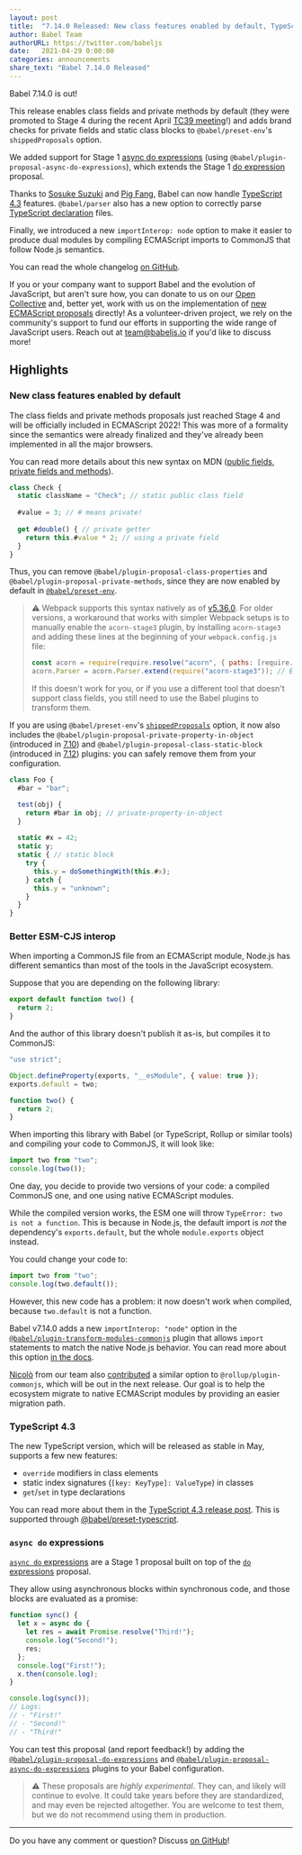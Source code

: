 ```yaml
---
layout: post
title:  "7.14.0 Released: New class features enabled by default, TypeScript 4.3, and better CommonJS interop"
author: Babel Team
authorURL: https://twitter.com/babeljs
date:   2021-04-29 0:00:00
categories: announcements
share_text: "Babel 7.14.0 Released"
---
```


Babel 7.14.0 is out!

This release enables class fields and private methods by default (they were promoted to Stage 4 during the recent April [TC39 meeting](https://github.com/tc39/agendas/blob/master/2021/04.md)!) and adds brand checks for private fields and static class blocks to `@babel/preset-env`'s `shippedProposals` option.

We added support for Stage 1 [async do expressions](https://github.com/tc39/proposal-async-do-expressions) (using `@babel/plugin-proposal-async-do-expressions`), which extends the Stage 1 [do expression](https://github.com/tc39/proposal-do-expressions) proposal.

Thanks to [Sosuke Suzuki](https://github.com/sosukesuzuki) and [Pig Fang](https://github.com/g-plane), Babel can now handle [TypeScript 4.3](https://devblogs.microsoft.com/typescript/announcing-typescript-4-3-beta/) features. `@babel/parser`  also has a new option to correctly parse [TypeScript declaration](https://www.typescriptlang.org/docs/handbook/declaration-files/introduction.html) files.

Finally, we introduced a new `importInterop: node` option to make it easier to produce dual modules by compiling ECMAScript imports to CommonJS that follow Node.js semantics.

You can read the whole changelog [on GitHub](https://github.com/babel/babel/releases/tag/v7.14.0).

<!-- truncate -->

If you or your company want to support Babel and the evolution of JavaScript, but aren't sure how, you can donate to us on our [Open Collective](https://opencollective.com/babel) and, better yet, work with us on the implementation of [new ECMAScript proposals](https://github.com/babel/proposals) directly! As a volunteer-driven project, we rely on the community's support to fund our efforts in supporting the wide range of JavaScript users. Reach out at [team@babeljs.io](mailto:team@babeljs.io) if you'd like to discuss more!

## Highlights

### New class features enabled by default

The class fields and private methods proposals just reached Stage 4 and will be officially included in ECMAScript 2022! This was more of a formality since the semantics were already finalized and they've already been implemented in all the major browsers.

You can read more details about this new syntax on MDN ([public fields](https://developer.mozilla.org/en-US/docs/Web/JavaScript/Reference/Classes/Public_class_fields), [private fields and methods](https://developer.mozilla.org/en-US/docs/Web/JavaScript/Reference/Classes/Private_class_fields)).

```javascript
class Check {
  static className = "Check"; // static public class field
  
  #value = 3; // # means private!
  
  get #double() { // private getter
    return this.#value * 2; // using a private field
  }
}
```

Thus, you can remove `@babel/plugin-proposal-class-properties` and `@babel/plugin-proposal-private-methods`, since they are now enabled by default in [`@babel/preset-env`](https://babeljs.io/docs/en/babel-preset-env).

> ⚠️ Webpack supports this syntax natively as of [v5.36.0](https://github.com/webpack/webpack/releases/tag/v5.36.0).
> For older versions, a workaround that works with simpler Webpack setups is to manually enable the `acorn-stage3` plugin, by installing `acorn-stage3` and adding these lines at the beginning of your `webpack.config.js` file:
> ```js
> const acorn = require(require.resolve("acorn", { paths: [require.resolve("webpack")] })); // Require webpack's acorn dependency
> acorn.Parser = acorn.Parser.extend(require("acorn-stage3")); // Enable the Stage 3 plugin
> ```
> If this doesn't work for you, or if you use a different tool that doesn't support class fields, you still need to use the Babel plugins to transform them.
<!-- Tested at https://github.com/nicolo-ribaudo/romajs-todo-app/blob/d5e38f2189d0ed7a7cf87cd2c35de5b4af7d2f6a/webpack.config.js#L6 -->

If you are using `@babel/preset-env`'s [`shippedProposals`](https://babeljs.io/docs/en/babel-preset-env#shippedproposals) option, it now also includes the `@babel/plugin-proposal-private-property-in-object` (introduced in [7.10](https://babel.dev/blog/2020/05/25/7.10.0#private-fields-in-in-11372httpsgithubcombabelbabelpull11372)) and `@babel/plugin-proposal-class-static-block` (introduced in [7.12](https://babel.dev/blog/2020/10/15/7.12.0#class-static-blocks-12079httpsgithubcombabelbabelpull12079-12143httpsgithubcombabelbabelpull12143)) plugins: you can safely remove them from your configuration.

```js
class Foo {
  #bar = "bar";

  test(obj) {
    return #bar in obj; // private-property-in-object
  }
  
  static #x = 42;
  static y;
  static { // static block
    try {
      this.y = doSomethingWith(this.#x);
    } catch {
      this.y = "unknown";
    }
  }
}
```

### Better ESM-CJS interop

When importing a CommonJS file from an ECMAScript module, Node.js has different semantics than most of the tools in the JavaScript ecosystem.

Suppose that you are depending on the following library:

```js
export default function two() {
  return 2;
}
```

And the author of this library doesn't publish it as-is, but compiles it to CommonJS:

```js
"use strict";

Object.defineProperty(exports, "__esModule", { value: true });
exports.default = two;

function two() {
  return 2;
}
```

When importing this library with Babel (or TypeScript, Rollup or similar tools) and compiling your code to CommonJS, it will look like:

```js
import two from "two";
console.log(two());
```

One day, you decide to provide two versions of your code: a compiled CommonJS one, and one using native ECMAScript modules.

While the compiled version works, the ESM one will throw `TypeError: two is not a function`. This is because in Node.js, the default import is _not_ the dependency's `exports.default`, but the whole `module.exports` object instead.

You could change your code to:

```js
import two from "two";
console.log(two.default());
```

However, this new code has a problem: it now doesn't work when compiled, because `two.default` is not a function.

Babel v7.14.0 adds a new `importInterop: "node"` option in the [`@babel/plugin-transform-modules-commonjs`](https://babeljs.io/docs/en/babel-plugin-transform-modules-commonjs) plugin that allows `import` statements to match the native Node.js behavior. You can read more about this option [in the docs](https://babeljs.io/docs/en/babel-plugin-transform-modules-commonjs#importInterop).

[Nicolò](https://github.com/nicolo-ribaudo) from our team also [contributed](https://github.com/rollup/plugins/pull/838) a similar option to `@rollup/plugin-commonjs`, which will be out in the next release. Our goal is to help the ecosystem migrate to native ECMAScript modules by providing an easier migration path.

### TypeScript 4.3

The new TypeScript version, which will be released as stable in May, supports a few new features:

- `override` modifiers in class elements
- static index signatures (`[key: KeyType]: ValueType`) in classes
- `get`/`set` in type declarations

You can read more about them in the [TypeScript 4.3 release post](https://devblogs.microsoft.com/typescript/announcing-typescript-4-3/). This is supported through [@babel/preset-typescript](https://babeljs.io/docs/en/babel-preset-typescript).

### `async do` expressions

[`async do` expressions](https://github.com/tc39/proposal-async-do-expressions) are a Stage 1 proposal built on top of the [`do` expressions](https://github.com/tc39/proposal-do-expressions) proposal.

They allow using asynchronous blocks within synchronous code, and those blocks are evaluated as a promise:

```js
function sync() {
  let x = async do {
    let res = await Promise.resolve("Third!");
    console.log("Second!");
    res;
  };
  console.log("First!");
  x.then(console.log);
}

console.log(sync());
// Logs:
// - "First!"
// - "Second!"
// - "Third!"
```

You can test this proposal (and report feedback!) by adding the [`@babel/plugin-proposal-do-expressions`](https://babeljs.io/docs/en/babel-plugin-proposal-do-expressions) and [`@babel/plugin-proposal-async-do-expressions`](https://babeljs.io/docs/en/babel-plugin-proposal-async-do-expressions) plugins to your Babel configuration.

> ⚠️ These proposals are _highly experimental_. They can, and likely will continue to evolve. It could take years before they are standardized, and may even be rejected altogether. You are welcome to test them, but we do not recommend using them in production.

---

Do you have any comment or question? Discuss [on GitHub](https://github.com/babel/babel/discussions/13230)!
